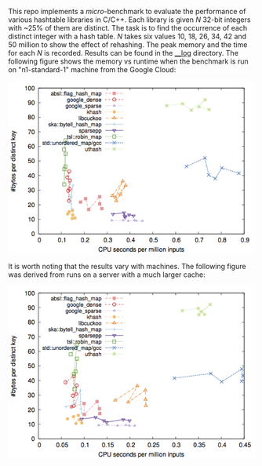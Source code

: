 This repo implements a *micro*-benchmark to evaluate the performance of various
hashtable libraries in C/C++. Each library is given *N* 32-bit integers with
~25% of them are distinct. The task is to find the occurrence of each distinct
integer with a hash table. *N* takes six values 10, 18, 26, 34, 42 and 50
million to show the effect of rehashing. The peak memory and the time for each
*N* is recorded. Results can be found in the [\_\_log](__log) directory. The
following figure shows the memory vs runtime when the benchmark is run on
"n1-standard-1" machine from the Google Cloud:

![](https://raw.githubusercontent.com/attractivechaos/udb2/master/__logs/180929-gcloud-a.png)

It is worth noting that the results vary with machines. The following figure
was derived from runs on a server with a much larger cache:

![](https://raw.githubusercontent.com/attractivechaos/udb2/master/__logs/180929-server-a.png)
